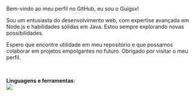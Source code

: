<p align="left"> 
Bem-vindo ao meu perfil no GitHub, eu sou o Guigsx! <br>

Sou um entusiasta do desenvolvimento web, com expertise avançada em Node.js e habilidades sólidas em Java. Estou sempre explorando novas possibilidades. <br>

Espero que encontre utilidade em meu repositório e que possamos colaborar em projetos empolgantes no futuro. Obrigado por visitar o meu perfil.
</p><br>

<p align="left">
  <strong>Linguagens e ferramentas</strong>: <br>
  <img src="https://skillicons.dev/icons?i=html,css,js,ts,nodejs,java,php,mongo,mysql"/>
</p>
